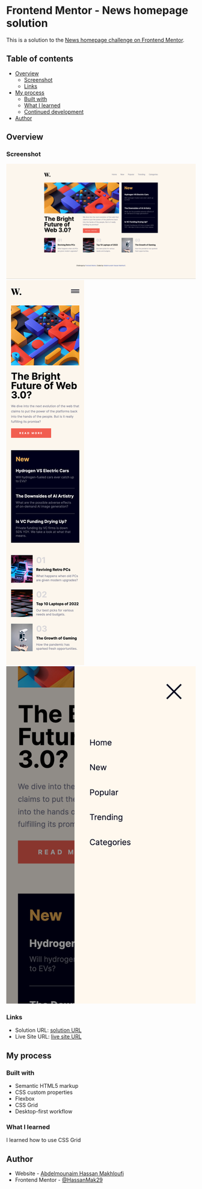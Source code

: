# Frontend Mentor - News homepage solution

This is a solution to the [News homepage challenge on Frontend Mentor](https://www.frontendmentor.io/challenges/news-homepage-H6SWTa1MFl).

## Table of contents

- [Overview](#overview)
  - [Screenshot](#screenshot)
  - [Links](#links)
- [My process](#my-process)
  - [Built with](#built-with)
  - [What I learned](#what-i-learned)
  - [Continued development](#continued-development)
- [Author](#author)

## Overview

### Screenshot

![](./screenshot.jpg)
![](./screenshot-mobile.jpg)
![](./screenshot-mobile-menu.jpg)

### Links

- Solution URL: [solution URL](https://github.com/HassanMak29/frontend-mentor-news-homepage)
- Live Site URL: [live site URL](https://frontend-mentor-news-homepage-hassan.netlify.app/)

## My process

### Built with

- Semantic HTML5 markup
- CSS custom properties
- Flexbox
- CSS Grid
- Desktop-first workflow

### What I learned

I learned how to use CSS Grid

## Author

- Website - [Abdelmounaim Hassan Makhloufi](https://portfolio-hassan.netlify.app/)
- Frontend Mentor - [@HassanMak29](https://www.frontendmentor.io/profile/HassanMak29)
